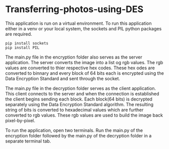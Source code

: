 # Transferring-photos-using-DES

This application is run on a virtual environment. To run this application either in a venv or your local system, the sockets and PIL python packages are required.

```
pip install sockets
pip install PIL
```

The main.py file in the encryption folder also serves as the server application. The server converts the image into a list og rgb values. The rgb values are converted to thier respective hex codes. These hex odes are converted to binnary and every block of 64 bits each is encrypted using the Data Encryption Standard and sent through the socket.

The main.py file in the decryption folder serves as the client application. This client connects to the server and when the connection is established the client begins sending each block. Each block(64 bits) is decrypted separately using the Data Encryption Standard algorithm. The resulting string of bits is converted to hexadecimal values which are further converted to rgb values. These rgb values are used to build the image back pixel-by-pixel.

To run the application, open two terminals. Run the main.py of the encryption folder followed by the main.py of the decryption folder in a separate terminal tab.

